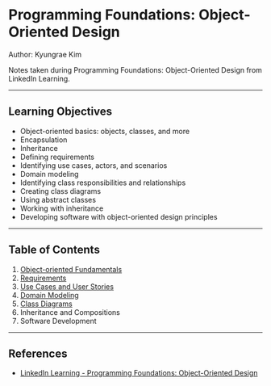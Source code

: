 # Programming Foundations: Object-Oriented Design

Author: Kyungrae Kim

Notes taken during Programming Foundations: Object-Oriented Design from LinkedIn Learning.

---

## Learning Objectives

* Object-oriented basics: objects, classes, and more
* Encapsulation
* Inheritance
* Defining requirements
* Identifying use cases, actors, and scenarios
* Domain modeling
* Identifying class responsibilities and relationships
* Creating class diagrams
* Using abstract classes
* Working with inheritance
* Developing software with object-oriented design principles

---

## Table of Contents

1. [Object-oriented Fundamentals](01-object-oriented-fundamentals)
2. [Requirements](02-requirements)
3. [Use Cases and User Stories](03-use-cases-and-user-stories)
4. [Domain Modeling](04-domain-modeling)
5. [Class Diagrams](05-class-diagrams)
6. Inheritance and Compositions
7. Software Development

---

## References

* [LinkedIn Learning - Programming Foundations: Object-Oriented Design](https://www.linkedin.com/learning/programming-foundations-object-oriented-design-3/object-oriented-thinking)
